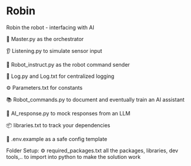 # Robin
Robin the robot - interfacing with AI


🧠 Master.py as the orchestrator

👂 Listening.py to simulate sensor input

🤖 Robot_instruct.py as the robot command sender

📝 Log.py and Log.txt for centralized logging

⚙️ Parameters.txt for constants

📚 Robot_commands.py to document and eventually train an AI assistant

🧠 AI_response.py to mock responses from an LLM

📦 libraries.txt to track your dependencies

🔐 .env.example as a safe config template

Folder Setup:
⚙️ required_packages.txt all the packages, libraries, dev tools,.. to import into python to make the solution work